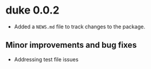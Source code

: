# duke 0.0.2

* Added a `NEWS.md` file to track changes to the package.

## Minor improvements and bug fixes
* Addressing test file issues
